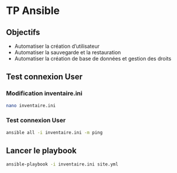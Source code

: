 # TP Ansible

## Objectifs
- Automatiser la création d’utilisateur
- Automatiser la sauvegarde et la restauration
- Automatiser la création de base de données et gestion des droits
## Test connexion User

### Modification inventaire.ini


```bash
nano inventaire.ini
```

### Test connexion User

```bash
ansible all -i inventaire.ini -m ping
```

## Lancer le playbook
```bash
ansible-playbook -i inventaire.ini site.yml
```
